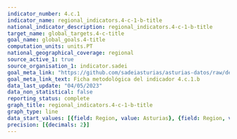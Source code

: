 ```yaml
---
indicator_number: 4.c.1
indicator_name: regional_indicators.4-c-1-b-title
national_indicator_description: regional_indicators.4-c-1-b-title
target_name: global_targets.4-c-title
goal_name: global_goals.4-title
computation_units: units.PT
national_geographical_coverage: regional
source_active_1: true
source_organisation_1: indicator.sadei
goal_meta_link: "https://github.com/sadeiasturias/asturias-datos/raw/develop/descargas/metodologia/4.c.1.b.pdf"
goal_meta_link_text: Ficha metodológica del indicador 4.c.1.b
data_last_update: "04/05/2023"
data_non_statistical: false
reporting_status: complete
graph_title: regional_indicators.4-c-1-b-title
graph_type: line
data_start_values: [{field: Region, value: Asturias}, {field: Region, value: España}]
precision: [{decimals: 2}]
---
```

